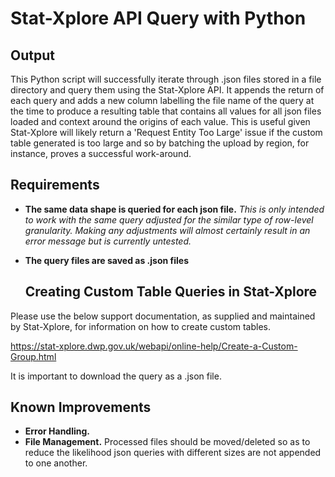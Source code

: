 # Stat-Xplore API Query with Python

## Output

This Python script will successfully iterate through .json files stored in a file directory and query them using the Stat-Xplore API. It appends the return of each query and adds a new column labelling the file name of the query at the time to produce a resulting table that contains all values for all json files loaded and context around the origins of each value. This is useful given Stat-Xplore will likely return a 'Request Entity Too Large' issue if the custom table generated is too large and so by batching the upload by region, for instance, proves a successful work-around.

## Requirements

- **The same data shape is queried for each json file.** *This is only intended to work with the same query adjusted for the similar type of row-level granularity. Making any adjustments will almost certainly result in an error message but is currently untested.*
- **The query files are saved as .json files**

  ## Creating Custom Table Queries in Stat-Xplore

Please use the below support documentation, as supplied and maintained by Stat-Xplore, for information on how to create custom tables. 

https://stat-xplore.dwp.gov.uk/webapi/online-help/Create-a-Custom-Group.html

It is important to download the query as a .json file.

## Known Improvements

- **Error Handling.**
- **File Management.** Processed files should be moved/deleted so as to reduce the likelihood json queries with different sizes are not appended to one another. 



